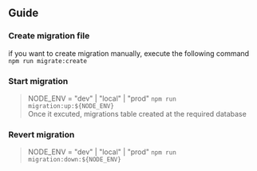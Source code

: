 ## Guide
### Create migration file 
if you want to create migration manually, execute the following command \
`npm run migrate:create`

### Start migration 
> NODE_ENV = "dev" | "local" | "prod"
`npm run migration:up:${NODE_ENV}` \
Once it excuted, migrations table created at the required database

### Revert migration
> NODE_ENV = "dev" | "local" | "prod"
`npm run migration:down:${NODE_ENV}`
